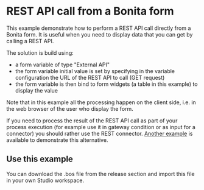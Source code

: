 # REST API call from a Bonita form


This example demonstrate how to perform a REST API call directly from a Bonita form. It is useful when you need to display data that you can get by calling a REST API.

The solution is build using:
- a form variable of type "External API"
- the form variable initial value is set by specifying in the variable configuration the URL of the REST API to call (GET request)
- the form variable is then bind to form widgets (a table in this example) to display the value

Note that in this example all the processing happen on the client side, i.e. in the web browser of the user who display the form.

If you need to process the result of the REST API call as part of your process execution (for example use it in gateway condition or as input for a connector) you should rather use the REST connector. [Another example](https://github.com/Bonitasoft-Community/rest-connector-to-business-data) is available to demonstrate this alternative. 

## Use this example
You can download the .bos file from the release section and import this file in your own Studio workspace.
